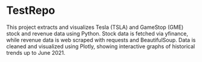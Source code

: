 # TestRepo
This project extracts and visualizes Tesla (TSLA) and GameStop (GME) stock and revenue data using Python. Stock data is fetched via yfinance, while revenue data is web scraped with requests and BeautifulSoup. Data is cleaned and visualized using Plotly, showing interactive graphs of historical trends up to June 2021.
